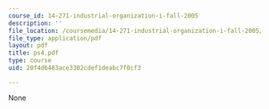 ```yaml
---
course_id: 14-271-industrial-organization-i-fall-2005
description: ''
file_location: /coursemedia/14-271-industrial-organization-i-fall-2005/20f4d6483ace3302cdef1deabc7f0cf3_ps4.pdf
file_type: application/pdf
layout: pdf
title: ps4.pdf
type: course
uid: 20f4d6483ace3302cdef1deabc7f0cf3

---
```

None